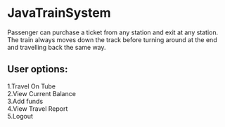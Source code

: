 # JavaTrainSystem

Passenger can purchase a ticket from any station and exit at any station. The train always moves down the track before turning around at the end and travelling back the same way.


## User options:
  1.Travel On Tube\
  2.View Current Balance\
  3.Add funds\
  4.View Travel Report\
  5.Logout
  
 
